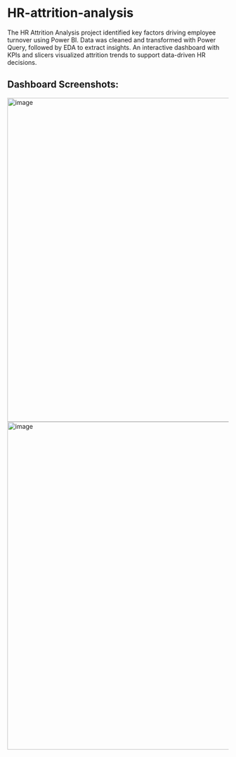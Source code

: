 # HR-attrition-analysis
The HR Attrition Analysis project identified key factors driving employee turnover using Power BI. Data was cleaned and transformed with Power Query, followed by EDA to extract insights. An interactive dashboard with KPIs and slicers visualized attrition trends to support data-driven HR decisions.

## Dashboard Screenshots:
<img width="1308" height="736" alt="image" src="https://github.com/user-attachments/assets/3510a0c3-e7ce-4539-8ce4-9266c3730913" />
<img width="1301" height="745" alt="image" src="https://github.com/user-attachments/assets/aa9d65d4-a536-4fe7-82fc-d4d0d88388f0" />


